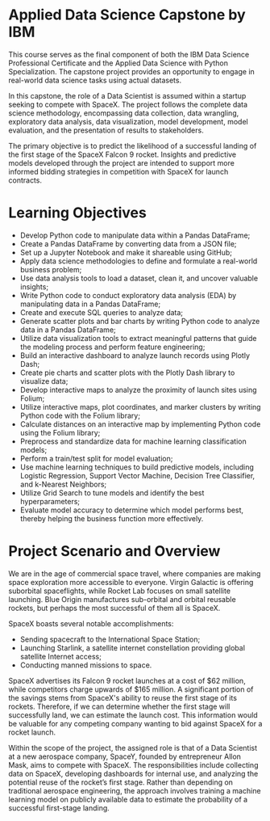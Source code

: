 # Applied Data Science Capstone by IBM

<p>This course serves as the final component of both the IBM Data Science Professional Certificate and the Applied Data Science with Python Specialization. The capstone project provides an opportunity to engage in real-world data science tasks using actual datasets.</p>

<p>In this capstone, the role of a Data Scientist is assumed within a startup seeking to compete with SpaceX. The project follows the complete data science methodology, encompassing data collection, data wrangling, exploratory data analysis, data visualization, model development, model evaluation, and the presentation of results to stakeholders.</p>

<p>The primary objective is to predict the likelihood of a successful landing of the first stage of the SpaceX Falcon 9 rocket. Insights and predictive models developed through the project are intended to support more informed bidding strategies in competition with SpaceX for launch contracts.</p>

# Learning Objectives
- Develop Python code to manipulate data within a Pandas DataFrame;
- Create a Pandas DataFrame by converting data from a JSON file;
- Set up a Jupyter Notebook and make it shareable using GitHub;
- Apply data science methodologies to define and formulate a real-world business problem;
- Use data analysis tools to load a dataset, clean it, and uncover valuable insights;
- Write Python code to conduct exploratory data analysis (EDA) by manipulating data in a Pandas DataFrame;
- Create and execute SQL queries to analyze data;
- Generate scatter plots and bar charts by writing Python code to analyze data in a Pandas DataFrame;
- Utilize data visualization tools to extract meaningful patterns that guide the modeling process and perform feature engineering;
- Build an interactive dashboard to analyze launch records using Plotly Dash;
- Create pie charts and scatter plots with the Plotly Dash library to visualize data;
- Develop interactive maps to analyze the proximity of launch sites using Folium;
- Utilize interactive maps, plot coordinates, and marker clusters by writing Python code with the Folium library;
- Calculate distances on an interactive map by implementing Python code using the Folium library;
- Preprocess and standardize data for machine learning classification models;
- Perform a train/test split for model evaluation;
- Use machine learning techniques to build predictive models, including Logistic Regression, Support Vector Machine, Decision Tree Classifier, and k-Nearest Neighbors;
- Utilize Grid Search to tune models and identify the best hyperparameters;
- Evaluate model accuracy to determine which model performs best, thereby helping the business function more effectively.

# Project Scenario and Overview
<p>We are in the age of commercial space travel, where companies are making space exploration more accessible to everyone. Virgin Galactic is offering suborbital spaceflights, while Rocket Lab focuses on small satellite launching. Blue Origin manufactures sub-orbital and orbital reusable rockets, but perhaps the most successful of them all is SpaceX.</p>

<p>SpaceX boasts several notable accomplishments:</p>

- Sending spacecraft to the International Space Station;
- Launching Starlink, a satellite internet constellation providing global satellite Internet access;
- Conducting manned missions to space.

<p>SpaceX advertises its Falcon 9 rocket launches at a cost of $62 million, while competitors charge upwards of $165 million. A significant portion of the savings stems from SpaceX's ability to reuse the first stage of its rockets. Therefore, if we can determine whether the first stage will successfully land, we can estimate the launch cost. This information would be valuable for any competing company wanting to bid against SpaceX for a rocket launch.</p>

<p>Within the scope of the project, the assigned role is that of a Data Scientist at a new aerospace company, SpaceY, founded by entrepreneur Allon Mask, aims to compete with SpaceX. The responsibilities include collecting data on SpaceX, developing dashboards for internal use, and analyzing the potential reuse of the rocket’s first stage. Rather than depending on traditional aerospace engineering, the approach involves training a machine learning model on publicly available data to estimate the probability of a successful first-stage landing.</p>
